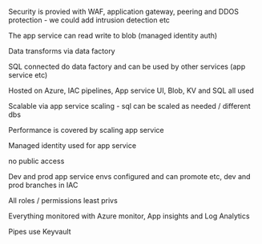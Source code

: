Security is provied with WAF, application gateway, peering and DDOS protection - we could add intrusion detection etc

The app service can read write to blob (managed identity auth)

Data transforms via data factory

SQL connected do data factory and can be used by other services (app service etc)

Hosted on Azure, IAC pipelines, App service UI, Blob, KV and SQL all used

Scalable via app service scaling - sql can be scaled as needed / different dbs

Performance is covered by scaling app service

Managed identity used for app service

no public access

Dev and prod app service envs configured and can promote etc, dev and prod branches in IAC

All roles / permissions least privs

Everything monitored with Azure monitor, App insights and Log Analytics

Pipes use Keyvault 
